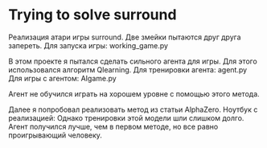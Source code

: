 # Trying to solve surround
Реализация атари игры surround. Две змейки пытаются друг друга запереть. 
Для запуска игры: working_game.py

В этом проекте я пытался сделать сильного агента для игры. Для этого использовался алгоритм Qlearning.
Для тренировки агента: agent.py
Для игры с агентом: AIgame.py

Агент не обучился играть на хорошем уровне с помощью этого метода. 

Далее я попробовал реализовать метод из статьи AlphaZero.
Ноутбук с реализацией:
Однако тренировки этой модели шли слишком долго.
Агент получился лучше, чем в первом методе, но все равно проигрывающий человеку.


